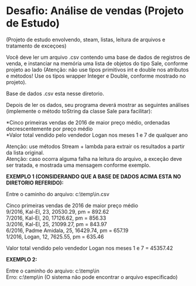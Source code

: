 # Desafio: Análise de vendas (Projeto de Estudo)
(Projeto de estudo envolvendo, steam, listas, leitura de arquivos e tratamento de exceçoes)

Você deve ler um arquivo .csv contendo uma base de dados de registros
de venda, e instanciar na memória uma lista de objetos do tipo Sale,
conforme projeto ao lado (Atenção: não use tipos primitivos int e double
nos atributos e métodos! Use os tipos wrapper Integer e Double,
conforme mostrado no projeto).

Base de dados .csv esta nesse diretorio.

Depois de ler os dados, seu programa deverá mostrar as seguintes análises (implemente o método toString
da classe Sale para facilitar):

*Cinco primeiras vendas de 2016 de maior preço médio, ordenadas decrescentemente por preço médio<br/>
*Valor total vendido pelo vendedor Logan nos meses 1 e 7 de qualquer ano<br/>

Atenção: use métodos Stream + lambda para extrair os resultados a partir da lista original.<br/>
Atenção: caso ocorra alguma falha na leitura do arquivo, a exceção deve ser tratada, e mostrada uma mensagem conforme exemplo.<br/>

**EXEMPLO 1 (CONSIDERANDO QUE A BASE DE DADOS ACIMA ESTA NO DIRETORIO REFERIDO):**

Entre o caminho do arquivo: c:\temp\in.csv

Cinco primeiras vendas de 2016 de maior preço médio<br/>
9/2016, Kal-El, 23, 20530.29, pm = 892.62<br/>
7/2016, Kal-El, 20, 17126.62, pm = 856.33<br/>
3/2016, Kal-El, 25, 21099.27, pm = 843.97<br/>
6/2016, Padme Amidala, 25, 16429.74, pm = 657.19<br/>
1/2016, Logan, 12, 7625.55, pm = 635.46<br/>

Valor total vendido pelo vendedor Logan nos meses 1 e 7 = 45357.42

**EXEMPLO 2:**

Entre o caminho do arquivo: c:\temp\in<br/>
Erro: c:\temp\in (O sistema não pode encontrar o arquivo especificado)<br/>
